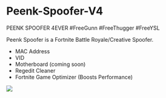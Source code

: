 # Peenk-Spoofer-V4
PEENK SPOOFER 4EVER #FreeGunn #FreeThugger #FreeYSL

Peenk Spoofer is a Fortnite Battle Royale/Creative Spoofer.

- MAC Address
- VID
- Motherboard (coming soon)
- Regedit Cleaner
- Fortnite Game Optimizer (Boosts Performance)

![](https://i.ibb.co/DVW2G6j/ps4e.png)
